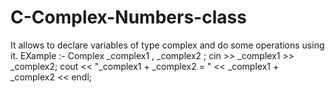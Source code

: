 # C-Complex-Numbers-class
It allows to declare variables of type complex and do some operations using it.
EXample :-
    Complex _complex1 , _complex2  ;
    cin  >> _complex1 >> _complex2;
    cout << "_complex1 + _complex2  = " << _complex1 + _complex2    << endl;
 

